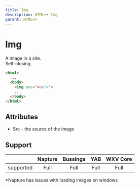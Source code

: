```yaml
---
title: Img
description: HTML++ Img
parent: HTML++
---
```

# Img

A image in a site.\
Self-closing.

```html
<html>
  ...
  <body>
    <img src="<url>">
    ...
  </body>
</html>
```

## Attributes

- Src - the source of the image

## Support

|           | Napture | Bussinga | YAB  | WXV Core |
| --------- | :-----: | :------: | :--: | :------: |
| supported | Full    | Full     | Full | Full     |

*Napture has issues with loading images on windows
